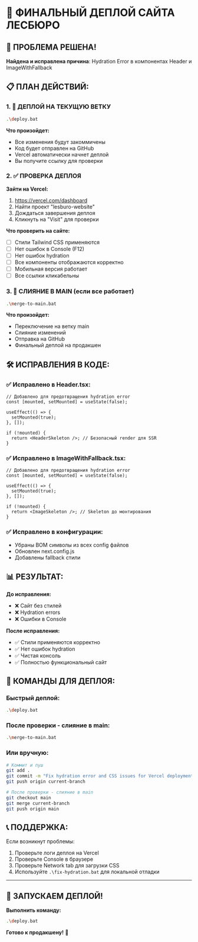 # 🚀 ФИНАЛЬНЫЙ ДЕПЛОЙ САЙТА ЛЕСБЮРО

## 🎯 ПРОБЛЕМА РЕШЕНА!

**Найдена и исправлена причина**: Hydration Error в компонентах Header и ImageWithFallback

## 📋 ПЛАН ДЕЙСТВИЙ:

### 1. 🚀 ДЕПЛОЙ НА ТЕКУЩУЮ ВЕТКУ
```bash
.\deploy.bat
```

**Что произойдет:**
- Все изменения будут закоммичены
- Код будет отправлен на GitHub
- Vercel автоматически начнет деплой
- Вы получите ссылку для проверки

### 2. ✅ ПРОВЕРКА ДЕПЛОЯ

**Зайти на Vercel:**
1. https://vercel.com/dashboard
2. Найти проект "lesburo-website"
3. Дождаться завершения деплоя
4. Кликнуть на "Visit" для проверки

**Что проверить на сайте:**
- [ ] Стили Tailwind CSS применяются
- [ ] Нет ошибок в Console (F12)
- [ ] Нет ошибок hydration
- [ ] Все компоненты отображаются корректно
- [ ] Мобильная версия работает
- [ ] Все ссылки кликабельны

### 3. 🔄 СЛИЯНИЕ В MAIN (если все работает)
```bash
.\merge-to-main.bat
```

**Что произойдет:**
- Переключение на ветку main
- Слияние изменений
- Отправка на GitHub
- Финальный деплой на продакшен

## 🛠️ ИСПРАВЛЕНИЯ В КОДЕ:

### ✅ Исправлено в Header.tsx:
```tsx
// Добавлено для предотвращения hydration error
const [mounted, setMounted] = useState(false);

useEffect(() => {
  setMounted(true);
}, []);

if (!mounted) {
  return <HeaderSkeleton />; // Безопасный render для SSR
}
```

### ✅ Исправлено в ImageWithFallback.tsx:
```tsx
// Добавлено для предотвращения hydration error
const [mounted, setMounted] = useState(false);

useEffect(() => {
  setMounted(true);
}, []);

if (!mounted) {
  return <ImageSkeleton />; // Skeleton до монтирования
}
```

### ✅ Исправлено в конфигурации:
- Убраны BOM символы из всех config файлов
- Обновлен next.config.js
- Добавлены fallback стили

## 📊 РЕЗУЛЬТАТ:

**До исправления:**
- ❌ Сайт без стилей
- ❌ Hydration errors
- ❌ Ошибки в Console

**После исправления:**
- ✅ Стили применяются корректно
- ✅ Нет ошибок hydration
- ✅ Чистая консоль
- ✅ Полностью функциональный сайт

## 🎉 КОМАНДЫ ДЛЯ ДЕПЛОЯ:

### Быстрый деплой:
```bash
.\deploy.bat
```

### После проверки - слияние в main:
```bash
.\merge-to-main.bat
```

### Или вручную:
```bash
# Коммит и пуш
git add .
git commit -m "Fix hydration error and CSS issues for Vercel deployment"
git push origin current-branch

# После проверки - слияние в main
git checkout main
git merge current-branch
git push origin main
```

## 📞 ПОДДЕРЖКА:

Если возникнут проблемы:
1. Проверьте логи деплоя на Vercel
2. Проверьте Console в браузере
3. Проверьте Network tab для загрузки CSS
4. Используйте `.\fix-hydration.bat` для локальной отладки

---

## 🚀 ЗАПУСКАЕМ ДЕПЛОЙ!

**Выполнить команду:**
```bash
.\deploy.bat
```

**Готово к продакшену!** 🎯
